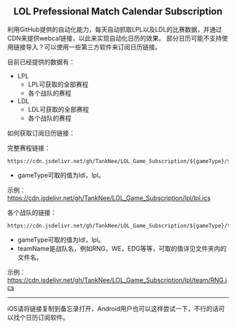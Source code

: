 <h2 align="center">LOL Prefessional Match Calendar Subscription</h2>
利用GitHub提供的自动化能力，每天自动抓取LPL以及LDL的比赛数据，并通过CDN来提供webcal链接，以此来实现自动化日历的效果。
部分日历可能不支持使用链接导入？可以使用一些第三方软件来订阅日历链接。

目前已经提供的数据有：

- LPL
  - LPL可获取的全部赛程
  - 各个战队的赛程
- LDL
  - LDL可获取的全部赛程
  - 各个战队的赛程

如何获取订阅日历链接：

完整赛程链接：

```
https://cdn.jsdelivr.net/gh/TankNee/LOL_Game_Subscription/${gameType}/${gameType}.ics
```

- gameType可取的值为ldl，lpl。

示例：https://cdn.jsdelivr.net/gh/TankNee/LOL_Game_Subscription/lpl/lpl.ics

各个战队的链接：

```
https://cdn.jsdelivr.net/gh/TankNee/LOL_Game_Subscription/${gameType}/team/${teamName}.ics
```

- gameType可取的值为ldl，lpl。
- teamName是战队名，例如RNG，WE，EDG等等，可取的值详见文件夹内的文件名。

示例：https://cdn.jsdelivr.net/gh/TankNee/LOL_Game_Subscription/lpl/team/RNG.ics

---

iOS请将链接复制到备忘录打开，Android用户也可以这样尝试一下，不行的话可以找个日历订阅软件。
